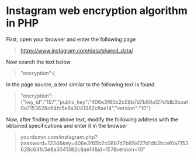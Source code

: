 # Instagram web encryption algorithm in PHP
First, open your browser and enter the following page
>https://www.instagram.com/data/shared_data/

Now search the text below
>"encryption":{

In the page source, a text similar to the following text is found
>"encryption":{"key_id":"157","public_key":"406e3f65b2c08b7d7b69a127d1db3bcef0a7153628c64fc5e8a3041382c8ae14","version":"10"}

Now, after finding the above text, modify the following address with the obtained specifications and enter it in the browser
>yourdomin.com/instagram.php?password=1234&key=406e3f65b2c08b7d7b69a127d1db3bcef0a7153628c64fc5e8a3041382c8ae14&id=157&version=10"